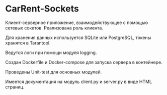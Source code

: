 # CarRent-Sockets
Клиент-серверное приложение, взаимодействующее с помощью сетевых сокетов. Реализована роль клиента. 

Для хранения данных используется SQLite или PostgreSQL, токены хранятся в Tarantool. 

Ведутся логи при помощи модуля logging.

Создан Dockerfile и Docker-compose для запуска сервера в контейнере.

Проведены Unit-test для основных модулей.

Имеется документация на модуль client.py и server.py в виде HTML страниц.

